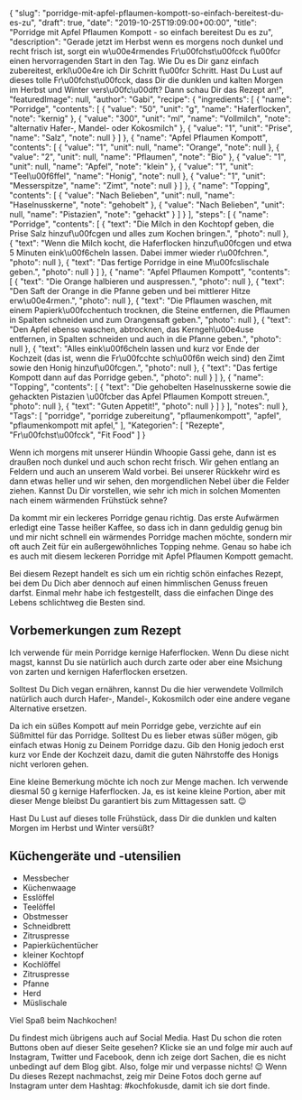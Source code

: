 {
    "slug": "porridge-mit-apfel-pflaumen-kompott-so-einfach-bereitest-du-es-zu",
    "draft": true,
    "date": "2019-10-25T19:09:00+00:00",
    "title": "Porridge mit Apfel Pflaumen Kompott - so einfach bereitest Du es zu",
    "description": "Gerade jetzt im Herbst wenn es morgens noch dunkel und recht frisch ist, sorgt ein w\u00e4rmendes Fr\u00fchst\u00fcck f\u00fcr einen hervorragenden Start in den Tag. Wie Du es Dir ganz einfach zubereitest, erkl\u00e4re ich Dir Schritt f\u00fcr Schritt. Hast Du Lust auf dieses tolle Fr\u00fchst\u00fcck, dass Dir die dunklen und kalten Morgen im Herbst und Winter vers\u00fc\u00dft? Dann schau Dir das Rezept an!",
    "featuredImage": null,
    "author": "Gabi",
    "recipe": {
        "ingredients": [
            {
                "name": "Porridge",
                "contents": [
                    {
                        "value": "50",
                        "unit": "g",
                        "name": "Haferflocken",
                        "note": "kernig"
                    },
                    {
                        "value": "300",
                        "unit": "ml",
                        "name": "Vollmilch",
                        "note": "alternativ Hafer-, Mandel- oder Kokosmilch"
                    },
                    {
                        "value": "1",
                        "unit": "Prise",
                        "name": "Salz",
                        "note": null
                    }
                ]
            },
            {
                "name": "Apfel Pflaumen Kompott",
                "contents": [
                    {
                        "value": "1",
                        "unit": null,
                        "name": "Orange",
                        "note": null
                    },
                    {
                        "value": "2",
                        "unit": null,
                        "name": "Pflaumen",
                        "note": "Bio"
                    },
                    {
                        "value": "1",
                        "unit": null,
                        "name": "Apfel",
                        "note": "klein"
                    },
                    {
                        "value": "1",
                        "unit": "Teel\u00f6ffel",
                        "name": "Honig",
                        "note": null
                    },
                    {
                        "value": "1",
                        "unit": "Messerspitze",
                        "name": "Zimt",
                        "note": null
                    }
                ]
            },
            {
                "name": "Topping",
                "contents": [
                    {
                        "value": "Nach Belieben",
                        "unit": null,
                        "name": "Haselnusskerne",
                        "note": "gehobelt"
                    },
                    {
                        "value": "Nach Belieben",
                        "unit": null,
                        "name": "Pistazien",
                        "note": "gehackt"
                    }
                ]
            }
        ],
        "steps": [
            {
                "name": "Porridge",
                "contents": [
                    {
                        "text": "Die Milch in den Kochtopf geben, die Prise Salz hinzuf\u00fcgen und alles zum Kochen bringen.",
                        "photo": null
                    },
                    {
                        "text": "Wenn die Milch kocht, die Haferflocken hinzuf\u00fcgen und etwa 5 Minuten eink\u00f6cheln lassen. Dabei immer wieder r\u00fchren.",
                        "photo": null
                    },
                    {
                        "text": "Das fertige Porridge in eine M\u00fcslischale geben.",
                        "photo": null
                    }
                ]
            },
            {
                "name": "Apfel Pflaumen Kompott",
                "contents": [
                    {
                        "text": "Die Orange halbieren und auspressen.",
                        "photo": null
                    },
                    {
                        "text": "Den Saft der Orange in die Pfanne geben und bei mittlerer Hitze erw\u00e4rmen.",
                        "photo": null
                    },
                    {
                        "text": "Die Pflaumen waschen, mit einem Papierk\u00fcchentuch trocknen, die Steine entfernen, die Pflaumen in Spalten schneiden und zum Orangensaft geben.",
                        "photo": null
                    },
                    {
                        "text": "Den Apfel ebenso waschen, abtrocknen, das Kerngeh\u00e4use entfernen, in Spalten schneiden und auch in die Pfanne geben.",
                        "photo": null
                    },
                    {
                        "text": "Alles eink\u00f6cheln lassen und kurz vor Ende der Kochzeit (das ist, wenn die Fr\u00fcchte sch\u00f6n weich sind) den Zimt sowie den Honig hinzuf\u00fcgen.",
                        "photo": null
                    },
                    {
                        "text": "Das fertige Kompott dann auf das Porridge geben.",
                        "photo": null
                    }
                ]
            },
            {
                "name": "Topping",
                "contents": [
                    {
                        "text": "Die gehobelten Haselnusskerne sowie die gehackten Pistazien \u00fcber das Apfel Pflaumen Kompott streuen.",
                        "photo": null
                    },
                    {
                        "text": "Guten Appetit!",
                        "photo": null
                    }
                ]
            }
        ],
        "notes": null
    },
    "Tags": [
        "porridge",
        "porridge zubereitung",
        "pflaumenkompott",
        "apfel",
        "pflaumenkompott mit apfel,"
    ],
    "Kategorien": [
        "Rezepte",
        "Fr\u00fchst\u00fcck",
        "Fit Food"
    ]
}

Wenn ich morgens mit unserer Hündin Whoopie Gassi gehe, dann ist es draußen noch dunkel und auch schon recht frisch. Wir gehen entlang an Feldern und auch an unserem Wald vorbei. Bei unserer Rückkehr wird es dann etwas heller und wir sehen, den morgendlichen Nebel über die Felder ziehen. Kannst Du Dir vorstellen, wie sehr ich mich in solchen Momenten nach einem wärmenden Frühstück sehne?

Da kommt mir ein leckeres Porridge genau richtig. Das erste Aufwärmen erledigt eine Tasse heißer Kaffee, so dass ich in dann geduldig genug bin und mir nicht schnell ein wärmendes Porridge machen möchte, sondern mir oft auch Zeit für ein außergewöhnliches Topping nehme. Genau so habe ich es auch mit diesem leckeren Porridge mit Apfel Pflaumen Kompott gemacht.

Bei diesem Rezept handelt es sich um ein richtig schön einfaches Rezept, bei dem Du Dich aber dennoch auf einen himmlischen Genuss freuen darfst. Einmal mehr habe ich festgestellt, dass die einfachen Dinge des Lebens schlichtweg die Besten sind.

## Vorbemerkungen zum Rezept

Ich verwende für mein Porridge kernige Haferflocken. Wenn Du diese nicht magst, kannst Du sie natürlich auch durch zarte oder aber eine Msichung von zarten und kernigen Haferflocken ersetzen.

Solltest Du Dich vegan ernähren, kannst Du die hier verwendete Vollmilch natürlich auch durch Hafer-, Mandel-, Kokosmilch oder eine andere vegane Alternative ersetzen.

Da ich ein süßes Kompott auf mein Porridge gebe, verzichte auf ein Süßmittel für das Porridge. Solltest Du es lieber etwas süßer mögen, gib einfach etwas Honig zu Deinem Porridge dazu. Gib den Honig jedoch erst kurz vor Ende der Kochzeit dazu, damit die guten Nährstoffe des Honigs nicht verloren gehen.

Eine kleine Bemerkung möchte ich noch zur Menge machen. Ich verwende diesmal 50 g kernige Haferflocken. Ja, es ist keine kleine Portion, aber mit dieser Menge bleibst Du garantiert bis zum Mittagessen satt. 😉

Hast Du Lust auf dieses tolle Frühstück, dass Dir die dunklen und kalten Morgen im Herbst und Winter versüßt?

## Küchengeräte und -utensilien

- Messbecher
- Küchenwaage
- Esslöffel
- Teelöffel
- Obstmesser
- Schneidbrett
- Zitruspresse
- Papierküchentücher
- kleiner Kochtopf
- Kochlöffel
- Zitruspresse
- Pfanne
- Herd
- Müslischale


Viel Spaß beim Nachkochen!


Du findest mich übrigens auch auf Social Media. Hast Du schon die roten Buttons oben auf dieser Seite gesehen? Klicke sie an und folge mir auch auf Instagram, Twitter und Facebook, denn ich zeige dort Sachen, die es nicht unbedingt auf dem Blog gibt. Also, folge mir und verpasse nichts! 😉 Wenn Du dieses Rezept nachmachst, zeig mir Deine Fotos doch gerne auf Instagram unter dem Hashtag: #kochfokusde, damit ich sie dort finde.